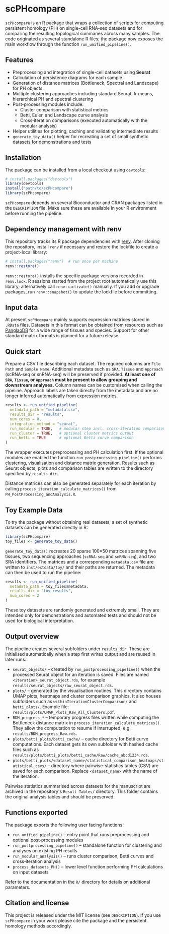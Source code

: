 # scPHcompare

`scPHcompare` is an R package that wraps a collection of scripts for computing persistent homology (PH) on single-cell RNA-seq datasets and for comparing the resulting topological summaries across many samples. The code originated as several standalone R files; the package now exposes the main workflow through the function `run_unified_pipeline()`.

## Features

* Preprocessing and integration of single-cell datasets using **Seurat**
* Calculation of persistence diagrams for each sample
* Generation of distance matrices (Bottleneck, Spectral and Landscape) for PH objects
* Multiple clustering approaches including standard Seurat, k-means, hierarchical PH and spectral clustering
* Post-processing modules include:
  * Cluster comparison with statistical metrics
  * Betti, Euler, and Landscape curve analysis
  * Cross‑iteration comparisons (executed automatically with the modular analysis)
* Helper utilities for plotting, caching and validating intermediate results
* `generate_toy_data()` helper for recreating a set of small synthetic datasets for demonstrations and tests

## Installation

The package can be installed from a local checkout using `devtools`:

```r
# install.packages("devtools")
library(devtools)
install("path/to/scPHcompare")
library(scPHcompare)
```

`scPHcompare` depends on several Bioconductor and CRAN packages listed in the `DESCRIPTION` file. Make sure these are available in your R environment before running the pipeline.

## Dependency management with renv

This repository tracks its R package dependencies with [renv](https://rstudio.github.io/renv/). After cloning the repository, install `renv` if necessary and restore the lockfile to create a project-local library:

```r
# install.packages("renv")  # run once per machine
renv::restore()
```

`renv::restore()` installs the specific package versions recorded in `renv.lock`. R sessions started from the project root automatically use this library; alternatively call `renv::activate()` manually. If you add or upgrade packages, run `renv::snapshot()` to update the lockfile before committing.

## Input data

At present `scPHcompare` mainly supports expression matrices stored in `.RData` files. Datasets in this format can be obtained from resources such as [PanglaoDB](https://panglaodb.se/) for a wide range of tissues and species. Support for other standard matrix formats is planned for a future release.

## Quick start

Prepare a CSV file describing each dataset. The required columns are `File Path` and `Sample Name`. Additional metadata such as `SRA`, `Tissue` and `Approach` (scRNA‑seq or snRNA‑seq) will be preserved if provided. **At least one of `SRA`, `Tissue`, or `Approach` must be present to allow grouping and downstream analyses.** Column names can be customised when calling the pipeline. Approach labels are taken directly from the metadata and are no longer inferred automatically from expression metrics.

```r
results <- run_unified_pipeline(
  metadata_path = "metadata.csv",
  results_dir = "results",
  num_cores = 8,
  integration_method = "seurat",
  run_modular = TRUE,   # modular step incl. cross‑iteration comparisons
  run_cluster = TRUE,   # optional cluster metrics output
  run_betti = TRUE      # optional Betti curve comparison
)
```

The wrapper executes preprocessing and PH calculation first. If the optional modules are enabled the function `run_postprocessing_pipeline()` performs clustering, visualisation and distance matrix generation. Results such as Seurat objects, plots and comparison tables are written to the directory specified by `results_dir`.

Distance matrices can also be generated separately for each iteration by calling `process_iteration_calculate_matrices()` from `PH_PostProcessing_andAnalysis.R`.

## Toy Example Data

To try the package without obtaining real datasets, a set of synthetic datasets can be generated directly in R:

```r
library(scPHcompare)
toy_files <- generate_toy_data()
```

`generate_toy_data()` recreates 20 sparse 100×50 matrices spanning five tissues, two sequencing approaches (`scRNA-seq` and `snRNA-seq`), and two SRA identifiers. The matrices and a corresponding `metadata.csv` file are written to `inst/extdata/toy/` and their paths are returned. The metadata can then be used to run the pipeline:

```r
results <- run_unified_pipeline(
  metadata_path = toy_files$metadata,
  results_dir = "toy_results",
  num_cores = 2
)
```

These toy datasets are randomly generated and extremely small. They are intended only for demonstrations and automated tests and should not be used for biological interpretation.

## Output overview

The pipeline creates several subfolders under `results_dir`. These are
initialised automatically when a step first writes output and are reused
in later runs:

* `seurat_objects/` – created by `run_postprocessing_pipeline()` when the
  processed Seurat object for an iteration is saved. Files are named
  `<iteration>_seurat_object.rds`, for example
  `results/seurat_objects/raw_seurat_object.rds`.
* `plots/` – generated by the visualisation routines. This directory
  contains UMAP plots, heatmaps and cluster comparison graphics. It also
  houses subfolders such as `withinIterationClusterComparison/` and
  `betti_plots/`. Example file:
  `results/plots/UMAP_Plots_Raw_All_Clusters.pdf`.
* `BDM_progress_*` – temporary progress files written while computing the
  Bottleneck distance matrix in `process_iteration_calculate_matrices()`.
  They allow the computation to resume if interrupted, e.g.
  `results/BDM_progress_Raw.rds`.
* `plots/betti_plots/betti_cache/` – cache directory for Betti curve
  computations. Each dataset gets its own subfolder with hashed cache
  files such as
  `results/plots/betti_plots/betti_cache/Raw/cache_abcd1234.rds`.
* `plots/betti_plots/<dataset_name>/statistical_comparison_heatmaps/statistical_csvs/`
  – directory where pairwise-statistics tables (CSV) are saved for each
  comparison. Replace `<dataset_name>` with the name of the iteration.

Pairwise statistics summarised across datasets for the manuscript are archived in the repository's `Result Tables/` directory. This folder contains the original analysis tables and should be preserved.

## Functions exported

The package exports the following user facing functions:

* `run_unified_pipeline()` – entry point that runs preprocessing and optional post‑processing modules
* `run_postprocessing_pipeline()` – standalone function for clustering and analyses on existing PH results
* `run_modular_analysis()` – runs cluster comparison, Betti curves and cross‑iteration analysis
* `process_datasets_PH()` – lower level function performing PH calculations on input datasets


Refer to the documentation in the `R/` directory for details on additional parameters.

## Citation and license

This project is released under the MIT license (see `DESCRIPTION`). If you use `scPHcompare` in your work please cite the package and the persistent homology methods accordingly.

